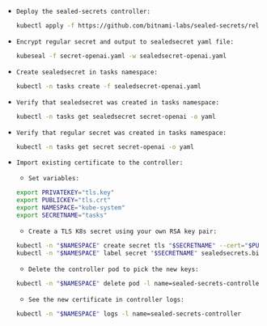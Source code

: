- `Deploy the sealed-secrets controller:`
  ```bash
  kubectl apply -f https://github.com/bitnami-labs/sealed-secrets/releases/download/v0.27.1/controller.yaml
  ```
- `Encrypt regular secret and output to sealedsecret yaml file:`
  ```bash
  kubeseal -f secret-openai.yaml -w sealedsecret-openai.yaml
  ```
- `Create sealedsecret in tasks namespace:`
  ```bash
  kubectl -n tasks create -f sealedsecret-openai.yaml
  ```
- `Verify that sealedsecret was created in tasks namespace:`
  ```bash
  kubectl -n tasks get sealedsecret secret-openai -o yaml
  ```
- `Verify that regular secret was created in tasks namespace:`
  ```bash
  kubectl -n tasks get secret secret-openai -o yaml
  ```

- `Import existing certificate to the controller:`
  - `Set variables:`
  ```bash
  export PRIVATEKEY="tls.key"
  export PUBLICKEY="tls.crt"
  export NAMESPACE="kube-system"
  export SECRETNAME="tasks"
  ```
  - `Create a TLS K8s secret using your own RSA key pair:`
  ```bash
  kubectl -n "$NAMESPACE" create secret tls "$SECRETNAME" --cert="$PUBLICKEY" --key="$PRIVATEKEY"
  kubectl -n "$NAMESPACE" label secret "$SECRETNAME" sealedsecrets.bitnami.com/sealed-secrets-key=active
  ```
  - `Delete the controller pod to pick the new keys:`
  ```bash
  kubectl -n "$NAMESPACE" delete pod -l name=sealed-secrets-controller
  ```
  - `See the new certificate in controller logs:`
  ```bash
  kubectl -n "$NAMESPACE" logs -l name=sealed-secrets-controller
  ```
